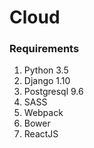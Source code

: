 # Cloud

### Requirements
1. Python 3.5
2. Django 1.10
3. Postgresql 9.6
4. SASS
5. Webpack
6. Bower
7. ReactJS
